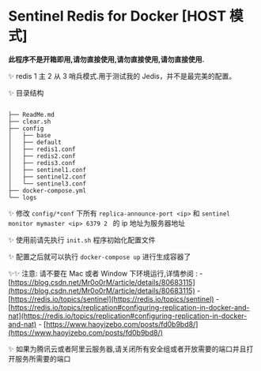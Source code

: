 # Sentinel Redis for Docker [HOST 模式]

**此程序不是开箱即用,请勿直接使用,请勿直接使用,请勿直接使用.**

✨ redis 1 主 2 从 3 哨兵模式.用于测试我的 Jedis，并不是最完美的配置。

✨ 目录结构

```

├── ReadMe.md
├── clear.sh
├── config
│   ├── base
│   ├── default
│   ├── redis1.conf
│   ├── redis2.conf
│   ├── redis3.conf
│   ├── sentinel1.conf
│   ├── sentinel2.conf
│   └── sentinel3.conf
├── docker-compose.yml
└── logs

```

✨ 修改 `config/*conf` 下所有 `replica-announce-port <ip>` 和 `sentinel monitor mymaster <ip> 6379 2 ` 的 ip 地址为服务器地址

✨ 使用前请先执行 `init.sh` 程序初始化配置文件

✨ 配置之后就可以执行 `docker-compose up` 进行生成容器了

✨✨ 注意: 请不要在 Mac 或者 Window 下环境运行,详情参阅 :
    - [https://blog.csdn.net/Mr0o0rM/article/details/80683115](https://blog.csdn.net/Mr0o0rM/article/details/80683115)
    - [https://redis.io/topics/sentinel](https://redis.io/topics/sentinel)
    - [https://redis.io/topics/replication#configuring-replication-in-docker-and-nat](https://redis.io/topics/replication#configuring-replication-in-docker-and-nat)
    - [https://www.haoyizebo.com/posts/fd0b9bd8/](https://www.haoyizebo.com/posts/fd0b9bd8/)

✨ 如果为腾讯云或者阿里云服务器,请关闭所有安全组或者开放需要的端口并且打开服务所需要的端口

